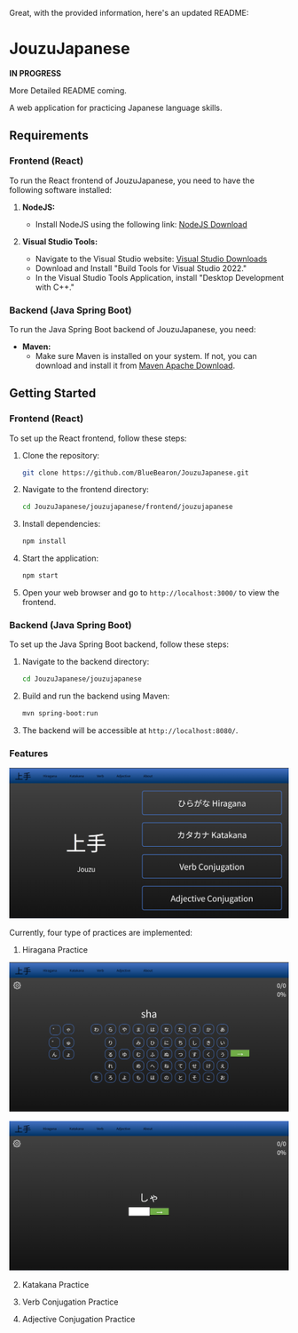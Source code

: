 Great, with the provided information, here's an updated README:

# JouzuJapanese

**IN PROGRESS**

More Detailed README coming.

A web application for practicing Japanese language skills.

## Requirements

### Frontend (React)

To run the React frontend of JouzuJapanese, you need to have the following software installed:

1. **NodeJS:**
   - Install NodeJS using the following link: [NodeJS Download](https://nodejs.org/en/download)

2. **Visual Studio Tools:**
   - Navigate to the Visual Studio website: [Visual Studio Downloads](https://visualstudio.microsoft.com/downloads/)
   - Download and Install "Build Tools for Visual Studio 2022."
   - In the Visual Studio Tools Application, install "Desktop Development with C++."

### Backend (Java Spring Boot)

To run the Java Spring Boot backend of JouzuJapanese, you need:

- **Maven:**
  - Make sure Maven is installed on your system. If not, you can download and install it from [Maven Apache Download](https://maven.apache.org/download.cgi).

## Getting Started

### Frontend (React)

To set up the React frontend, follow these steps:

1. Clone the repository:

    ```bash
    git clone https://github.com/BlueBearon/JouzuJapanese.git
    ```

2. Navigate to the frontend directory:

    ```bash
    cd JouzuJapanese/jouzujapanese/frontend/jouzujapanese
    ```

3. Install dependencies:

    ```bash
    npm install
    ```

4. Start the application:

    ```bash
    npm start
    ```

5. Open your web browser and go to `http://localhost:3000/` to view the frontend.

### Backend (Java Spring Boot)

To set up the Java Spring Boot backend, follow these steps:


1. Navigate to the backend directory:

    ```bash
    cd JouzuJapanese/jouzujapanese
    ```

2. Build and run the backend using Maven:

    ```bash
    mvn spring-boot:run
    ```

3. The backend will be accessible at `http://localhost:8080/`.

### Features

![Home Screen](READMEImages/HomeScreen.png)

Currently, four type of practices are implemented:
    
1. Hiragana Practice

![Hiragana Practice w/ Keyboard](READMEImages/HiraganaPracticeKeyboard.png)

![Hiragana Practice w/o Keyboard](READMEImages/HiraganaPracticeRegular.png)

2. Katakana Practice

3. Verb Conjugation Practice

4. Adjective Conjugation Practice


